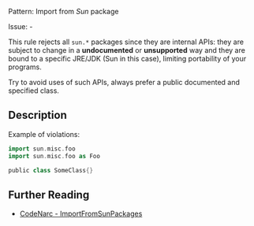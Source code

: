 Pattern: Import from _Sun_ package

Issue: -

This rule rejects all `sun.*` packages since they are internal APIs: they are subject to change in a **undocumented** or **unsupported** way and they are bound to a specific JRE/JDK (Sun in this case), limiting portability of your programs.

Try to avoid uses of such APIs, always prefer a public documented and specified class.

## Description

Example of violations:

``` groovy
import sun.misc.foo
import sun.misc.foo as Foo

public class SomeClass{}
```

## Further Reading

* [CodeNarc - ImportFromSunPackages](http://codenarc.sourceforge.net/codenarc-rules-imports.html#ImportFromSunPackages)